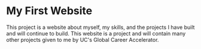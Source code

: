 # My First Website
This project is a website about myself, my skills, and the projects I have built and will continue to build.
This website is a project and will contain many other projects given to me by UC's Global Career Accelerator.
